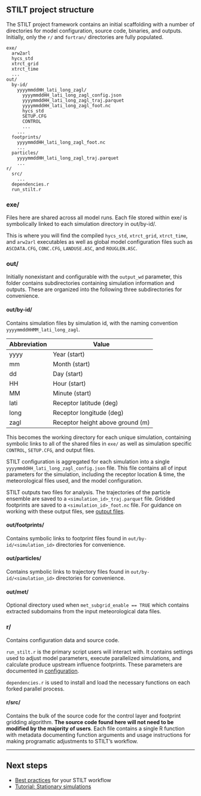 ## STILT project structure

The STILT project framework contains an initial scaffolding with a number of directories for model configuration, source code, binaries, and outputs. Initially, only the `r/` and `fortran/` directories are fully populated.

```
exe/
  arw2arl
  hycs_std
  xtrct_grid
  xtrct_time
  ...
out/
  by-id/
    yyyymmddHH_lati_long_zagl/
      yyyymmddHH_lati_long_zagl_config.json
      yyyymmddHH_lati_long_zagl_traj.parquet
      yyyymmddHH_lati_long_zagl_foot.nc
      hycs_std
      SETUP.CFG
      CONTROL
      ...
    ...
  footprints/
    yyyymmddHH_lati_long_zagl_foot.nc
    ...
  particles/
    yyyymmddHH_lati_long_zagl_traj.parquet
    ...
r/
  src/
    ...
  dependencies.r
  run_stilt.r
```

### exe/

Files here are shared across all model runs. Each file stored within exe/ is symbolically linked to each simulation directory in out/by-id/.

This is where you will find the compiled `hycs_std`, `xtrct_grid`, `xtrct_time`, and `arw2arl` executables as well as global model configuration files such as `ASCDATA.CFG`, `CONC.CFG`, `LANDUSE.ASC`, and `ROUGLEN.ASC`.

### out/

Initially nonexistant and configurable with the `output_wd` parameter, this folder contains subdirectories containing simulation information and outputs. These are organized into the following three subdirectories for convenience.

#### out/by-id/

Contains simulation files by simulation id, with the naming convention `yyyymmddHHMM_lati_long_zagl`.

| Abbreviation | Value                            |
| ------------ | -------------------------------- |
| yyyy         | Year (start)                     |
| mm           | Month (start)                    |
| dd           | Day (start)                      |
| HH           | Hour (start)                     |
| MM           | Minute (start)                   |
| lati         | Receptor latitude (deg)          |
| long         | Receptor longitude (deg)         |
| zagl         | Receptor height above ground (m) |

This becomes the working directory for each unique simulation, containing symbolic links to all of the shared files in `exe/` as well as simulation specific `CONTROL`, `SETUP.CFG`, and output files.

STILT configuration is aggregated for each simulation into a single `yyyymmddHH_lati_long_zagl_config.json` file. This file contains all of input parameters for the simulation, including the receptor location & time, the meteorological files used, and the model configuration.

STILT outputs two files for analysis. The trajectories of the particle ensemble are saved to a `<simulation_id>_traj.parquet` file. Gridded footprints are saved to a `<simulation_id>_foot.nc` file. For guidance on working with these output files, see [output files](output-files.md).

#### out/footprints/

Contains symbolic links to footprint files found in `out/by-id/<simulation_id>` directories for convenience.

#### out/particles/

Contains symbolic links to trajectory files found in `out/by-id/<simulation_id>` directories for convenience.

#### out/met/

Optional directory used when `met_subgrid_enable == TRUE` which contains extracted subdomains from the input meteorological data files.

### r/

Contains configuration data and source code.

`run_stilt.r` is the primary script users will interact with. It contains settings used to adjust model parameters, execute parallelized simulations, and calculate produce upstream influence footprints. These parameters are documented in [configuration](configuration.md).

`dependencies.r` is used to install and load the necessary functions on each forked parallel process.

#### r/src/

Contains the bulk of the source code for the control layer and footprint gridding algorithm. **The source code found here will not need to be modified by the majority of users**. Each file contains a single R function with metadata documenting function arguments and usage instructions for making programatic adjustments to STILT’s workflow.

---

## Next steps

- [Best practices](best-practices.md) for your STILT workflow
- [Tutorial: Stationary simulations](https://github.com/uataq/stilt-tutorials/tree/main/01-wbb)

